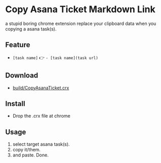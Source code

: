 # Copy Asana Ticket Markdown Link

a stupid boring chrome extension replace your clipboard data when you copying a asana task(s).

## Feature
- `[task name]` :point_right: `- [task name](task url)`

## Download
- [build/CopyAsanaTicket.crx](https://github.com/commandp/CopyAsanaTicketMarkdownLink/raw/master/build/CopyAsanaTicket.crx)

## Install
- Drop the .crx file at chrome

## Usage
1. select target asana task(s).
2. copy it/them.
3. and paste.  Done.
